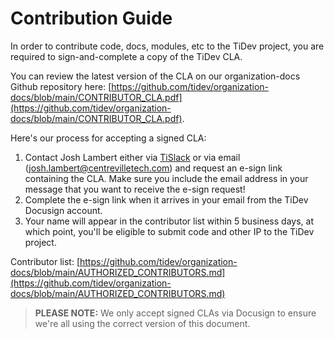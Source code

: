 # Contribution Guide

In order to contribute code, docs, modules, etc to the TiDev project, you are required to sign-and-complete a copy of the TiDev CLA.

You can review the latest version of the CLA on our organization-docs Github repository here:
[https://github.com/tidev/organization-docs/blob/main/CONTRIBUTOR_CLA.pdf](https://github.com/tidev/organization-docs/blob/main/CONTRIBUTOR_CLA.pdf).

Here's our process for accepting a signed CLA:

 1. Contact Josh Lambert either via [TiSlack](https://tidev.slack.com) or via email ([josh.lambert@centrevilletech.com](mailto:josh.lambert@centrevilletech.com)) and request an e-sign link containing the CLA. Make sure you include the email address in your message that you want to receive the e-sign request!
 2. Complete the e-sign link when it arrives in your email from the TiDev Docusign account.
 3. Your name will appear in the contributor list within 5 business days, at which point, you'll be eligible to submit code and other IP to the TiDev project.
 
Contributor list: [https://github.com/tidev/organization-docs/blob/main/AUTHORIZED_CONTRIBUTORS.md](https://github.com/tidev/organization-docs/blob/main/AUTHORIZED_CONTRIBUTORS.md)

> **PLEASE NOTE:** We only accept signed CLAs via Docusign to ensure we're all using the correct version of this document.
